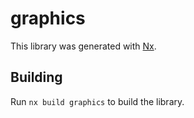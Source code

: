 # graphics

This library was generated with [Nx](https://nx.dev).

## Building

Run `nx build graphics` to build the library.
